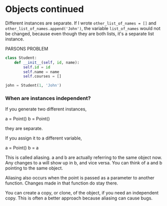 
# Objects continued

Different instances are separate. If I wrote `other_list_of_names = []` and `other_list_of_names.append('John')`, the variable `list_of_names` would not be changed, because even though they are both lists, it's a separate list instance.

PARSONS PROBLEM
<!--We are writing a class for Student in the enrollment 
Lines will appear scrambled and student will order them.
-->

```python
class Student:
    def __init__(self, id, name):
        self.id = id
        self.name = name
        self.courses = []

john = Student(1, 'John')
```


### When are instances independent?

If you generate two different instances, 

a = Point()
b = Point()

they are separate.

If you assign it to a different variable,

a = Point()
b = a

This is called aliasing. a and b are actually referring to the same object now. Any changes to a will show up in b, and vice versa. You can think of a and b pointing to the same object.

Aliasing also occurs when the point is passed as a parameter to another function. Changes made in that function do stay there.

You can create a copy, or clone, of the object, if you need an independent copy. This is often a better approach because aliasing can cause bugs. <!-- example -->

<!-- illustrations from thinkpython -->

